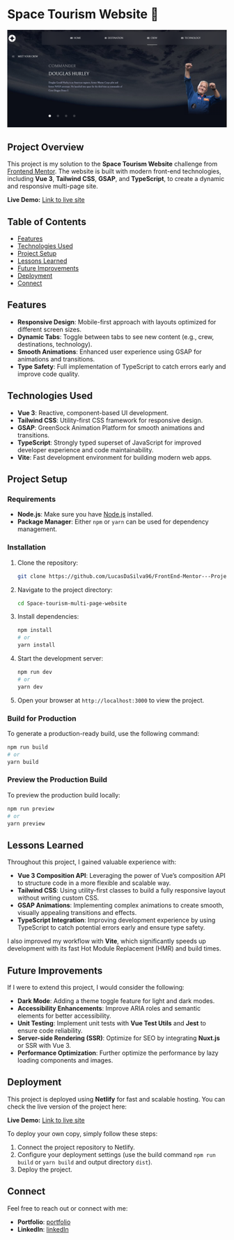 # Space Tourism Website 🚀

![Design preview for the Space tourism website coding challenge](./public/shared/Space-tourism.png)

## Project Overview

This project is my solution to the **Space Tourism Website** challenge from [Frontend Mentor](https://www.frontendmentor.io/challenges/space-tourism-multipage-website-gRWj1URZ3). The website is built with modern front-end technologies, including **Vue 3**, **Tailwind CSS**, **GSAP**, and **TypeScript**, to create a dynamic and responsive multi-page site.

**Live Demo:** [Link to live site](your-live-site-link-here)

## Table of Contents

- [Features](#features)
- [Technologies Used](#technologies-used)
- [Project Setup](#project-setup)
- [Lessons Learned](#lessons-learned)
- [Future Improvements](#future-improvements)
- [Deployment](#deployment)
- [Connect](#connect)

## Features

- **Responsive Design**: Mobile-first approach with layouts optimized for different screen sizes.
- **Dynamic Tabs**: Toggle between tabs to see new content (e.g., crew, destinations, technology).
- **Smooth Animations**: Enhanced user experience using GSAP for animations and transitions.
- **Type Safety**: Full implementation of TypeScript to catch errors early and improve code quality.

## Technologies Used

- **Vue 3**: Reactive, component-based UI development.
- **Tailwind CSS**: Utility-first CSS framework for responsive design.
- **GSAP**: GreenSock Animation Platform for smooth animations and transitions.
- **TypeScript**: Strongly typed superset of JavaScript for improved developer experience and code maintainability.
- **Vite**: Fast development environment for building modern web apps.

## Project Setup

### Requirements

- **Node.js**: Make sure you have [Node.js](https://nodejs.org/en/) installed.
- **Package Manager**: Either `npm` or `yarn` can be used for dependency management.

### Installation

1. Clone the repository:

   ```bash
   git clone https://github.com/LucasDaSilva96/FrontEnd-Mentor---Projects.git
   ```

2. Navigate to the project directory:

   ```bash
   cd Space-tourism-multi-page-website
   ```

3. Install dependencies:

   ```bash
   npm install
   # or
   yarn install
   ```

4. Start the development server:

   ```bash
   npm run dev
   # or
   yarn dev
   ```

5. Open your browser at `http://localhost:3000` to view the project.

### Build for Production

To generate a production-ready build, use the following command:

```bash
npm run build
# or
yarn build
```

### Preview the Production Build

To preview the production build locally:

```bash
npm run preview
# or
yarn preview
```

## Lessons Learned

Throughout this project, I gained valuable experience with:

- **Vue 3 Composition API**: Leveraging the power of Vue’s composition API to structure code in a more flexible and scalable way.
- **Tailwind CSS**: Using utility-first classes to build a fully responsive layout without writing custom CSS.
- **GSAP Animations**: Implementing complex animations to create smooth, visually appealing transitions and effects.
- **TypeScript Integration**: Improving development experience by using TypeScript to catch potential errors early and ensure type safety.

I also improved my workflow with **Vite**, which significantly speeds up development with its fast Hot Module Replacement (HMR) and build times.

## Future Improvements

If I were to extend this project, I would consider the following:

- **Dark Mode**: Adding a theme toggle feature for light and dark modes.
- **Accessibility Enhancements**: Improve ARIA roles and semantic elements for better accessibility.
- **Unit Testing**: Implement unit tests with **Vue Test Utils** and **Jest** to ensure code reliability.
- **Server-side Rendering (SSR)**: Optimize for SEO by integrating **Nuxt.js** or SSR with Vue 3.
- **Performance Optimization**: Further optimize the performance by lazy loading components and images.

## Deployment

This project is deployed using **Netlify** for fast and scalable hosting. You can check the live version of the project here:

**Live Demo:** [Link to live site](your-live-site-link-here)

To deploy your own copy, simply follow these steps:

1. Connect the project repository to Netlify.
2. Configure your deployment settings (use the build command `npm run build` or `yarn build` and output directory `dist`).
3. Deploy the project.

## Connect

Feel free to reach out or connect with me:

- **Portfolio**: [portfolio](https://next-portfolio-three-mu.vercel.app/)
- **LinkedIn**: [linkedIn](www.linkedin.com/in/lucas-da-silva-9955911a0)
